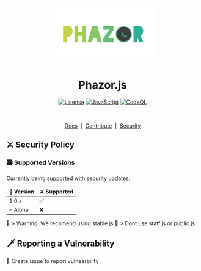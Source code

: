 <p align="center">
  <br />
  <img
    alt="logo"
    src="/docs/favicon.png"
    height="150px"
  />
</p>
<h1 align="center"><b>Phazor.js</b></h1>
<p align="center">
  <a
    href="/LICENSE"
    ><img
      alt="License"
      src="https://img.shields.io/badge/License-MIT%202.0-blue.svg"
  /></a>
  <a href="https://js.org/"
    ><img
      alt="JavaScript"
      src="https://img.shields.io/badge/%3C%2F%3E-JavaScript-%230074c1.svg"
  /></a>
  <a href="#"
    ><img
      alt="CodeQL"
      src="https://github.com/Phazor-js/Phazor.js/actions/workflows/codeql-analysis.yml/badge.svg"
  /></a>
</p>
<br />

<p align="center">
  <a href="/docs">Docs</a> &nbsp;|&nbsp;
  <a href="/docs/pjs/public.js" >Contribute</a> &nbsp;|&nbsp;
  <a href="/SECURITY.md">Security</a>
</p>

## ⚔️ Security Policy
<h3>🗃️ Supported Versions</h3>

Currently being supported with security updates.

| 💾 Version | ⚔️ Supported          |
| ------- | ------------------ |
| 1.0.x   | :white_check_mark: |
| < Alpha   | :x:                |

🚨 > Warning: We recomend using stable.js
🚨 > Dont use staff.js or public.js

## 🗡️ Reporting a Vulnerability

🚨 Create issue to report vulnearbility
